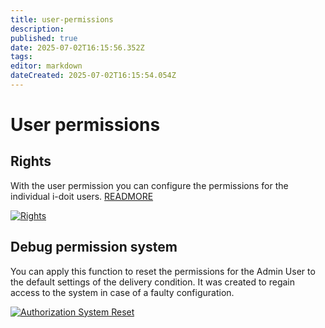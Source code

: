 ```yaml
---
title: user-permissions
description: 
published: true
date: 2025-07-02T16:15:56.352Z
tags: 
editor: markdown
dateCreated: 2025-07-02T16:15:54.054Z
---
```


# User permissions

## Rights

With the user permission you can configure the permissions for the individual i-doit users. [READMORE](../../efficient-documentation/rights-management/index.md)

[![Rights](../../assets/images/en/system-administration/administration/user-permissions/1-up.png)](../../assets/images/en/system-administration/administration/user-permissions/1-up.png)

## Debug permission system

You can apply this function to reset the permissions for the Admin User to the default settings of the delivery condition. It was created to regain access to the system in case of a faulty configuration.

[![Authorization System Reset](../../assets/images/en/system-administration/administration/user-permissions/2-up.png)](../../assets/images/en/system-administration/administration/user-permissions/2-up.png)
